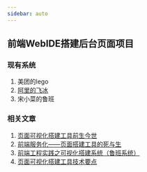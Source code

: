 ```yaml
---
sidebar: auto
---
```

## 前端WebIDE搭建后台页面项目
### 现有系统
1. 美团的lego
2. <a href="https://ice.work/">阿里的飞冰</a>
3. 宋小菜的鲁班

### 相关文章
1. <a href="https://juejin.im/post/5b0324f4518825426a20008d">页面可视化搭建工具前生今世</a>
1. <a href="https://www.cnblogs.com/sskyy/p/6496287.html">前端服务化——页面搭建工具的死与生</a>
1. <a href="https://juejin.im/post/5d8774bff265da03ae78b2a1">前端工程实践之可视化搭建系统（鲁班系统）</a>
1. <a href="https://juejin.im/entry/5c621873518825629457f93a">页面可视化搭建工具技术要点</a>

<bottomuser 
    :contributors="[
        {name: 'xq', headimg:''},
        {name: 'nz', headimg:''}]" />